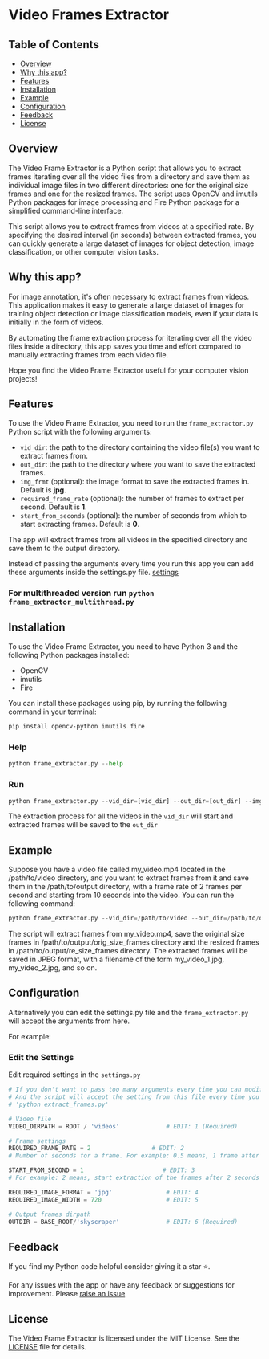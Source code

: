 # Video Frames Extractor

## Table of Contents

- [Overview](https://github.com/CodingMantras/video-frames-extractor#overview)
- [Why this app?](https://github.com/CodingMantras/video-frames-extractor#why-this-app)
- [Features](https://github.com/CodingMantras/video-frames-extractor#features)
- [Installation](https://github.com/CodingMantras/video-frames-extractor#installation)
- [Example](https://github.com/CodingMantras/video-frames-extractor#example)
- [Configuration](https://github.com/CodingMantras/video-frames-extractor#configuration)
- [Feedback](https://github.com/CodingMantras/video-frames-extractor#feedback)
- [License](https://github.com/CodingMantras/video-frames-extractor#license)

## Overview

The Video Frame Extractor is a Python script that allows you to extract frames iterating over all the video files from a directory and save them as individual image files in two different directories: one for the original size frames and one for the resized frames. The script uses OpenCV and imutils Python packages for image processing and Fire Python package for a simplified command-line interface.

This script allows you to extract frames from videos at a specified rate. By specifying the desired interval (in seconds) between extracted frames, you can quickly generate a large dataset of images for object detection, image classification, or other computer vision tasks.

## Why this app?

For image annotation, it's often necessary to extract frames from videos. This application makes it easy to generate a large dataset of images for training object detection or image classification models, even if your data is initially in the form of videos.

By automating the frame extraction process for iterating over all the video files inside a directory, this app saves you time and effort compared to manually extracting frames from each video file.

Hope you find the Video Frame Extractor useful for your computer vision projects!

## Features

To use the Video Frame Extractor, you need to run the `frame_extractor.py` Python script with the following arguments:

- `vid_dir`: the path to the directory containing the video file(s) you want to extract frames from.
- `out_dir`: the path to the directory where you want to save the extracted frames.
- `img_frmt` (optional): the image format to save the extracted frames in. Default is **jpg**.
- `required_frame_rate` (optional): the number of frames to extract per second. Default is **1**.
- `start_from_seconds` (optional): the number of seconds from which to start extracting frames. Default is **0**.

The app will extract frames from all videos in the specified directory and save them to the output directory.

Instead of passing the arguments every time you run this app you can add these arguments inside the settings.py file. [settings](https://github.com/CodingMantras/video-frames-extractor#edit-the-settings)

### For multithreaded version run `python frame_extractor_multithread.py`

## Installation

To use the Video Frame Extractor, you need to have Python 3 and the following Python packages installed:

- OpenCV
- imutils
- Fire

You can install these packages using pip, by running the following command in your terminal:

```bash
pip install opencv-python imutils fire
```

### Help

```python
python frame_extractor.py --help
```

### Run

```python
python frame_extractor.py --vid_dir=[vid_dir] --out_dir=[out_dir] --img_frmt=[img_frmt] --required_frame_rate=[required_frame_rate] --start_from_seconds=[start_from_seconds]
```

The extraction process for all the videos in the `vid_dir` will start and extracted frames will be saved to the `out_dir`

## Example

Suppose you have a video file called my_video.mp4 located in the /path/to/video directory, and you want to extract frames from it and save them in the /path/to/output directory, with a frame rate of 2 frames per second and starting from 10 seconds into the video. You can run the following command:

```python
python frame_extractor.py --vid_dir=/path/to/video --out_dir=/path/to/output --required_frame_rate=2 --start_from_seconds=10
```

The script will extract frames from my_video.mp4, save the original size frames in /path/to/output/orig_size_frames directory and the resized frames in /path/to/output/re_size_frames directory. The extracted frames will be saved in JPEG format, with a filename of the form my_video_1.jpg, my_video_2.jpg, and so on.

## Configuration

Alternatively you can edit the settings.py file and the `frame_extractor.py` will accept the arguments from here.

For example:

### Edit the Settings

Edit required settings in the `settings.py`

```python
# If you don't want to pass too many arguments every time you can modify the settings here.
# And the script will accept the setting from this file every time you run
# 'python extract_frames.py'

# Video file
VIDEO_DIRPATH = ROOT / 'videos'             # EDIT: 1 (Required)

# Frame settings
REQUIRED_FRAME_RATE = 2                 # EDIT: 2
# Number of seconds for a frame. For example: 0.5 means, 1 frame after 0.5 seconds pass

START_FROM_SECOND = 1                      # EDIT: 3
# For example: 2 means, start extraction of the frames after 2 seconds of the video is passed.

REQUIRED_IMAGE_FORMAT = 'jpg'               # EDIT: 4
REQUIRED_IMAGE_WIDTH = 720                  # EDIT: 5

# Output frames dirpath
OUTDIR = BASE_ROOT/'skyscraper'             # EDIT: 6 (Required)
```

## Feedback

If you find my Python code helpful consider giving it a star ⭐.

For any issues with the app or have any feedback or suggestions for improvement. Please [raise an issue](https://github.com/CodingMantras/video-frames-extractor/issues)

## License

The Video Frame Extractor is licensed under the MIT License. See the [LICENSE](https://github.com/CodingMantras/video-frames-extractor/blob/master/LICENSE) file for details.
